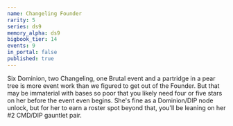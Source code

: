 ```yaml
---
name: Changeling Founder
rarity: 5
series: ds9
memory_alpha: ds9
bigbook_tier: 14
events: 9
in_portal: false
published: true
---
```


Six Dominion, two Changeling, one Brutal event and a partridge in a pear tree is more event work than we figured to get out of the Founder. But that may be immaterial with bases so poor that you likely need four or five stars on her before the event even begins. She's fine as a Dominion/DIP node unlock, but for her to earn a roster spot beyond that, you'll be leaning on her #2 CMD/DIP gauntlet pair.
